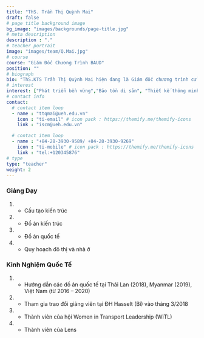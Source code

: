 ```yaml
---
title: "ThS. Trần Thị Quỳnh Mai"
draft: false
# page title background image
bg_image: "images/backgrounds/page-title.jpg"
# meta description
description : "."
# teacher portrait
image: "images/team/Q.Mai.jpg"
# course
course: "Giám Đốc Chương Trình BAUD"
position: ""
# biograph
bio: "ThS.KTS Trần Thị Quỳnh Mai hiện đang là Giám đốc chương trình cử nhân kiêm Quản lý hành chính tại ISCM. Cô tốt nghiệp thạc sĩ kiến trúc tại trường ĐH. Kiến trúc TP.HCM năm 2013. Cô đã có hơn 6 năm kinh nghiệm giảng dạy ngành Kiến trúc tại trường Đại học Tôn Đức Thắng. Lĩnh vực nghiên cứu tập trung vào lĩnh vực kiến trúc và đô thị, đặc biệt là thiết kế thông minh, thiết kế đô thị, phát triển bền vững và đô thị thông minh. "
# interest
interest: ["Phát triển bền vững","Bảo tồn di sản", "Thiết kế thông minh"]
# contact info
contact:
  # contact item loop
  - name : "ttqmai@ueh.edu.vn"
    icon : "ti-email" # icon pack : https://themify.me/themify-icons
    link : "iscm@ueh.edu.vn"

  # contact item loop
  - name : "+84-28-3930-9589/ +84-28-3930-9269"
    icon : "ti-mobile" # icon pack : https://themify.me/themify-icons
    link : "tel:+120345876"
# type
type: "teacher"
weight: 2
---
```


### Giảng Dạy
1. * Cấu tạo kiến trúc
1. * Đồ án kiến trúc
1. * Đồ án quốc tế
1. * Quy hoạch đô thị và nhà ở



### Kinh Nghiệm Quốc Tế
1. * Hướng dẫn các đồ án quốc tế tại Thái Lan (2018), Myanmar (2019), Việt Nam (từ 2016 – 2020)
1. * Tham gia trao đổi giảng viên tại ĐH Hasselt (Bỉ) vào tháng 3/2018
1. * Thành viên của hội Women in Transport Leadership (WiTL)
1. * Thành viên của Lens
